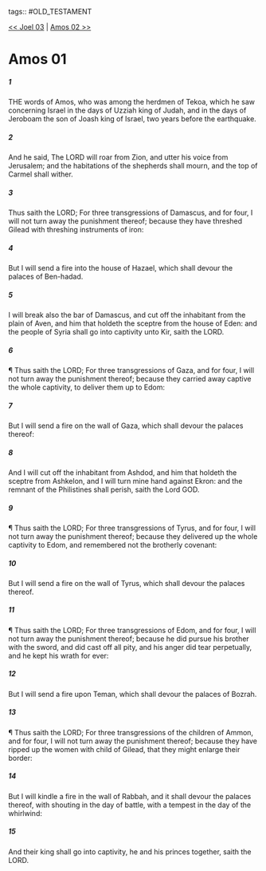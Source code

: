 tags:: #OLD_TESTAMENT

[<< Joel 03](OLD_TESTAMENT/29_Joel/Joel_03.md) | [Amos 02 >>](OLD_TESTAMENT/30_Amos/Amos_02.md)

# Amos 01

##### 1

THE words of Amos, who was among the herdmen of Tekoa, which he saw concerning Israel in the days of Uzziah king of Judah, and in the days of Jeroboam the son of Joash king of Israel, two years before the earthquake.

##### 2

And he said, The LORD will roar from Zion, and utter his voice from Jerusalem; and the habitations of the shepherds shall mourn, and the top of Carmel shall wither.

##### 3

Thus saith the LORD; For three transgressions of Damascus, and for four, I will not turn away the punishment thereof; because they have threshed Gilead with threshing instruments of iron:

##### 4

But I will send a fire into the house of Hazael, which shall devour the palaces of Ben-hadad.

##### 5

I will break also the bar of Damascus, and cut off the inhabitant from the plain of Aven, and him that holdeth the sceptre from the house of Eden: and the people of Syria shall go into captivity unto Kir, saith the LORD.

##### 6

¶ Thus saith the LORD; For three transgressions of Gaza, and for four, I will not turn away the punishment thereof; because they carried away captive the whole captivity, to deliver them up to Edom:

##### 7

But I will send a fire on the wall of Gaza, which shall devour the palaces thereof:

##### 8

And I will cut off the inhabitant from Ashdod, and him that holdeth the sceptre from Ashkelon, and I will turn mine hand against Ekron: and the remnant of the Philistines shall perish, saith the Lord GOD.

##### 9

¶ Thus saith the LORD; For three transgressions of Tyrus, and for four, I will not turn away the punishment thereof; because they delivered up the whole captivity to Edom, and remembered not the brotherly covenant:

##### 10

But I will send a fire on the wall of Tyrus, which shall devour the palaces thereof.

##### 11

¶ Thus saith the LORD; For three transgressions of Edom, and for four, I will not turn away the punishment thereof; because he did pursue his brother with the sword, and did cast off all pity, and his anger did tear perpetually, and he kept his wrath for ever:

##### 12

But I will send a fire upon Teman, which shall devour the palaces of Bozrah.

##### 13

¶ Thus saith the LORD; For three transgressions of the children of Ammon, and for four, I will not turn away the punishment thereof; because they have ripped up the women with child of Gilead, that they might enlarge their border:

##### 14

But I will kindle a fire in the wall of Rabbah, and it shall devour the palaces thereof, with shouting in the day of battle, with a tempest in the day of the whirlwind:

##### 15

And their king shall go into captivity, he and his princes together, saith the LORD.
